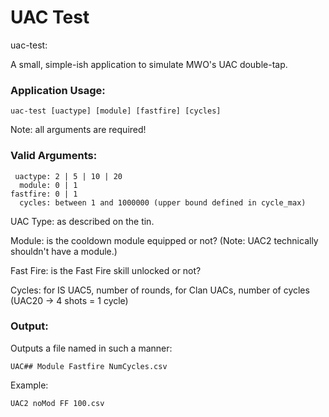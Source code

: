 # UAC Test #
uac-test:

A small, simple-ish application to simulate MWO's UAC double-tap.

### Application Usage: ###
    uac-test [uactype] [module] [fastfire] [cycles]

Note: all arguments are required!
    
### Valid Arguments: ###
 
     uactype: 2 | 5 | 10 | 20
      module: 0 | 1
    fastfire: 0 | 1
      cycles: between 1 and 1000000 (upper bound defined in cycle_max)

UAC Type: as described on the tin.

Module: is the cooldown module equipped or not? (Note: UAC2 technically shouldn't have a module.)

Fast Fire: is the Fast Fire skill unlocked or not?

Cycles: for IS UAC5, number of rounds, for Clan UACs, number of cycles (UAC20 -> 4 shots = 1 cycle)

### Output: ###
Outputs a file named in such a manner:

    UAC## Module Fastfire NumCycles.csv
    
Example:

    UAC2 noMod FF 100.csv